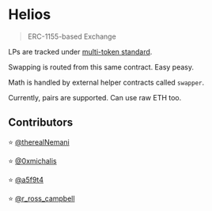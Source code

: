 # Helios
> ERC-1155-based Exchange

LPs are tracked under [multi-token standard](https://eips.ethereum.org/EIPS/eip-1155).

Swapping is routed from this same contract. Easy peasy.

Math is handled by external helper contracts called `swapper`.

Currently, pairs are supported. Can use raw ETH too.

## Contributors

⭐ [@therealNemani](https://twitter.com/therealNemani)

⭐ [@0xmichalis](https://twitter.com/0xmichalis)

⭐ [@a5f9t4](https://twitter.com/a5f9t4)

⭐ [@r_ross_campbell](https://twitter.com/r_ross_campbell)
